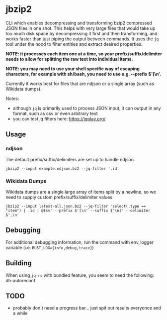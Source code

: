 # jbzip2

CLI which enables decompressing and transforming bzip2 compressed JSON files in one shot. This helps with very large files that would take up too much disk space by decompressing it first and then transforming, and works faster than just piping the output between commands. It uses the `jq` tool under the hood to filter entities and extract desired properties.

**NOTE: it processes each item one at a time, so your prefix/suffix/delimiter needs to allow for splitting the raw text into individual items.**

**NOTE: you may need to use your shell specific way of escaping characters, for example with sh/bash, you need to use e.g. --prefix $'[\n'.**

Currently it works best for files that are ndjson or a single array (such as Wikidata dumps).

Notes:
- although `jq` is primarily used to process JSON input, it can output in any format, such as csv or even arbitrary text
- you can test jq filters here: https://jqplay.org/

## Usage

### ndjson

The default prefix/suffix/delimiters are set up to handle ndjson.

`jbzip2 --input example.ndjson.bz2 --jq-filter '.id'`

### Wikidata Dumps

Wikidata dumps are a single large array of items split by a newline, so we need to supply custom prefix/suffix/delimiter values

`jbzip2 --input latest-all.json.bz2 --jq-filter 'select(.type == "item") | .id | @tsv' --prefix $'[\n' --suffix $'\n]' --delimiter $',\n'`

## Debugging

For additional debugging information, run the command with env_logger variable (i.e. `RUST_LOG={info,debug,trace}`)

## Building

When using `jq-rs` with bundled feature, you seem to need the following: dh-autoreconf

## TODO

- probably don't need a progress bar... just spit out results everyonce and a while